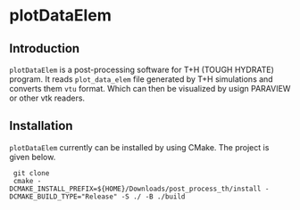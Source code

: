 # plotDataElem

## Introduction

`plotDataElem` is a post-processing software for T+H (TOUGH HYDRATE) program. It reads `plot_data_elem` file generated by T+H simulations and converts them `vtu` format. Which can then be visualized by usign PARAVIEW or other vtk readers.

## Installation

`plotDataElem` currently can be installed by using CMake. The project is given below.

```
 git clone
 cmake -DCMAKE_INSTALL_PREFIX=${HOME}/Downloads/post_process_th/install -DCMAKE_BUILD_TYPE="Release" -S ./ -B ./build
```